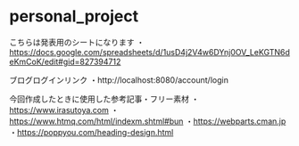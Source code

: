 # personal_project
こちらは発表用のシートになります
・https://docs.google.com/spreadsheets/d/1usD4j2V4w6DYnj0OV_LeKGTN6deKmCoK/edit#gid=827394712

ブログログインリンク
・http://localhost:8080/account/login

今回作成したときに使用した参考記事・フリー素材
・https://www.irasutoya.com
・https://www.htmq.com/html/indexm.shtml#bun
・https://webparts.cman.jp
・https://poppyou.com/heading-design.html